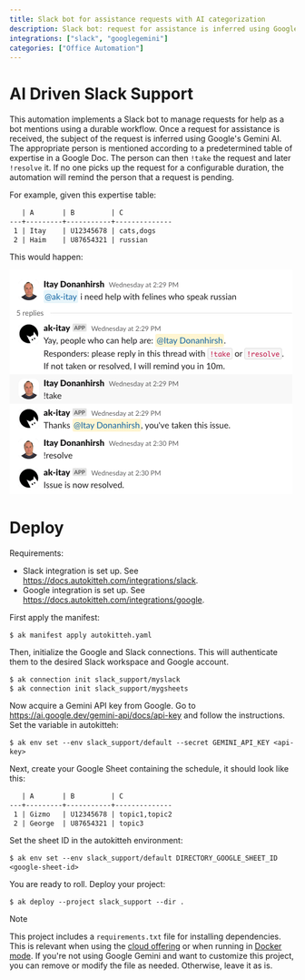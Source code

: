```yaml
---
title: Slack bot for assistance requests with AI categorization
description: Slack bot: request for assistance is inferred using Google's Gemini AI. The appropriate person is mentioned according to a predetermined table of expertise in a Google Doc. The person can then !take the request and later !resolve it.
integrations: ["slack", "googlegemini"]
categories: ["Office Automation"]
---
```


# AI Driven Slack Support

This automation implements a Slack bot to manage requests for help as a bot mentions using a durable workflow. Once a request for assistance is received, the subject of the request is inferred using Google's Gemini AI. The appropriate person is mentioned according to a predetermined table of expertise in a Google Doc. The person can then `!take` the request and later `!resolve` it. If no one picks up the request for a configurable duration, the automation will remind the person that a request is pending.

For example, given this expertise table:

```
   | A       | B         | C
---+---------+-----------+--------------
 1 | Itay    | U12345678 | cats,dogs
 2 | Haim    | U87654321 | russian
```

This would happen:

![demo](./demo.png)

# Deploy

Requirements:

- Slack integration is set up. See https://docs.autokitteh.com/integrations/slack.
- Google integration is set up. See https://docs.autokitteh.com/integrations/google.

First apply the manifest:

```
$ ak manifest apply autokitteh.yaml
```

Then, initialize the Google and Slack connections. This will authenticate them to the desired Slack workspace and Google account.

```
$ ak connection init slack_support/myslack
$ ak connection init slack_support/mygsheets
```

Now acquire a Gemini API key from Google. Go to https://ai.google.dev/gemini-api/docs/api-key and follow the instructions.
Set the variable in autokitteh:

```
$ ak env set --env slack_support/default --secret GEMINI_API_KEY <api-key>
```

Next, create your Google Sheet containing the schedule, it should look like this:

```
   | A       | B         | C
---+---------+-----------+--------------
 1 | Gizmo   | U12345678 | topic1,topic2
 2 | George  | U87654321 | topic3
```

Set the sheet ID in the autokitteh environment:

```
$ ak env set --env slack_support/default DIRECTORY_GOOGLE_SHEET_ID <google-sheet-id>
```

You are ready to roll. Deploy your project:

```
$ ak deploy --project slack_support --dir .
```

> [!NOTE]
> This project includes a `requirements.txt` file for installing dependencies. This is relevant when using the [cloud offering](https://app.autokitteh.cloud/) or when running in [Docker mode](https://docs.autokitteh.com/get_started/start_server/#docker). If you're not using Google Gemini and want to customize this project, you can remove or modify the file as needed. Otherwise, leave it as is.
